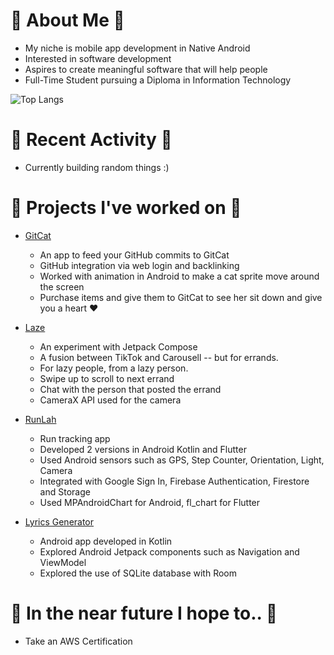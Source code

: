 # 🌼 About Me 🌼
* My niche is mobile app development in Native Android
* Interested in software development
* Aspires to create meaningful software that will help people
* Full-Time Student pursuing a Diploma in Information Technology

 ![Top Langs](https://github-readme-stats.vercel.app/api/top-langs/?username=jyorien&hide=javascript,css,scss,html&theme=tokyonight)


# 🍄 Recent Activity 🍄
* Currently building random things :)

# 🌻 Projects I've worked on 🌻
* [GitCat](https://github.com/jyorien/GitCat) 
  * An app to feed your GitHub commits to GitCat
  * GitHub integration via web login and backlinking
  * Worked with animation in Android to make a cat sprite move around the screen
  * Purchase items and give them to GitCat to see her sit down and give you a heart :heart: 
 
* [Laze](https://github.com/jyorien/Laze)
  * An experiment with Jetpack Compose
  * A fusion between TikTok and Carousell -- but for errands. 
  * For lazy people, from a lazy person. 
  * Swipe up to scroll to next errand
  * Chat with the person that posted the errand
  * CameraX API used for the camera
  
* [RunLah](https://github.com/jyorien/RunLah)
  * Run tracking app
  * Developed 2 versions in Android Kotlin and Flutter
  * Used Android sensors such as GPS, Step Counter, Orientation, Light, Camera
  * Integrated with Google Sign In, Firebase Authentication, Firestore and Storage
  * Used MPAndroidChart for Android, fl_chart for Flutter
  
* [Lyrics Generator](https://github.com/jyorien/Lyrics-Generator)
  * Android app developed in Kotlin
  * Explored Android Jetpack components such as Navigation and ViewModel
  * Explored the use of SQLite database with Room 
  
# 💮 In the near future I hope to.. 💮
* Take an AWS Certification

<!--
**jyorien/jyorien** is a ✨ _special_ ✨ repository because its `README.md` (this file) appears on your GitHub profile.

Here are some ideas to get you started:

- 🔭 I’m currently working on Android and Flutter
- 🌱 I’m currently learning ...
- 👯 I’m looking to collaborate on ...
- 🤔 I’m looking for help with ...
- 💬 Ask me about ...
- 📫 How to reach me: ...
- 😄 Pronouns: ...
- ⚡ Fun fact: ...
-->
